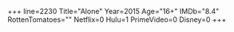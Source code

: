 +++
line=2230
Title="Alone"
Year=2015
Age="16+"
IMDb="8.4"
RottenTomatoes=""
Netflix=0
Hulu=1
PrimeVideo=0
Disney=0
+++

